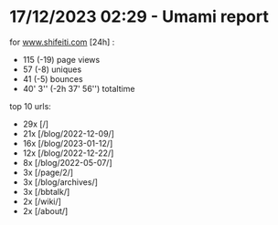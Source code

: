 # 17/12/2023 02:29 - Umami report
for www.shifeiti.com [24h] :

 - 115 (-19) page views
 - 57 (-8) uniques
 - 41 (-5) bounces
 - 40' 3'' (-2h 37' 56'') totaltime


top 10 urls:
 - 29x [/]
 - 21x [/blog/2022-12-09/]
 - 16x [/blog/2023-01-12/]
 - 12x [/blog/2022-12-22/]
 - 8x [/blog/2022-05-07/]
 - 3x [/page/2/]
 - 3x [/blog/archives/]
 - 3x [/bbtalk/]
 - 2x [/wiki/]
 - 2x [/about/]


